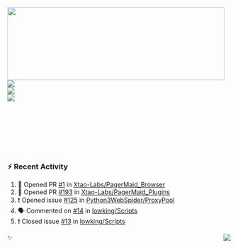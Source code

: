 <p>
  <img align="left" width="490" height="165" src="https://github-readme-stats.vercel.app/api?username=lowking&show_icons=true&hide_border=true&line_height=20&title_color=000000&icon_color=555&show_owner=true&text_color=777"/>
  <p>
    <a href="https://t.me/Violettoy_bot"><img src="https://img.shields.io/badge/Telegram-%2352A4DB.svg?&style=social&logo=telegram&logoColor=white" /></a>
    </br>
    <img src="https://github.com/lowking/lowking/workflows/Waka%20Readme/badge.svg" />
    </br>
    <img src="https://github.com/lowking/lowking/workflows/Activity%20Readme/badge.svg" />
  </p>
  </br>
  </br>
  </br>
  </br>
</p>
</br>

### :zap: Recent Activity

<!--START_SECTION:activity-->
1. 💪 Opened PR [#1](https://github.com/Xtao-Labs/PagerMaid_Browser/pull/1) in [Xtao-Labs/PagerMaid_Browser](https://github.com/Xtao-Labs/PagerMaid_Browser)
2. 💪 Opened PR [#193](https://github.com/Xtao-Labs/PagerMaid_Plugins/pull/193) in [Xtao-Labs/PagerMaid_Plugins](https://github.com/Xtao-Labs/PagerMaid_Plugins)
3. ❗️ Opened issue [#125](https://github.com/Python3WebSpider/ProxyPool/issues/125) in [Python3WebSpider/ProxyPool](https://github.com/Python3WebSpider/ProxyPool)
4. 🗣 Commented on [#14](https://github.com/lowking/Scripts/issues/14) in [lowking/Scripts](https://github.com/lowking/Scripts)
5. ❗️ Closed issue [#13](https://github.com/lowking/Scripts/issues/13) in [lowking/Scripts](https://github.com/lowking/Scripts)
<!--END_SECTION:activity-->

✨<img align="right" src="http://profile-counter.glitch.me/lowking/count.svg"/>
